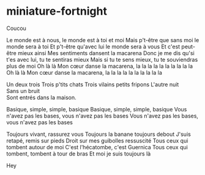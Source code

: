 # miniature-fortnight
Coucou 


Le monde est à nous, le monde est à toi et moi
Mais p't-être que sans moi le monde sera à toi
Et p't-être qu'avec lui le monde sera à vous
Et c'est peut-être mieux ainsi
Mes sentiments dansent la macarena
Donc je me dis qu'si t'es avec lui, tu te sentiras mieux
Mais si tu te sens mieux, tu te souviendras plus de moi
Oh là là
Mon cœur danse la macarena, la la la la la la la la la la
Oh là là
Mon cœur danse la macarena, la la la la la la la la la la


Un deux trois
  Trois p'tits chats
  Trois vilains petits fripons
  L'autre nuit  
Sans un bruit  
Sont entrés dans la maison.


Basique, simple, simple, basique 
Basique, simple, simple, basique 
Vous n'avez pas les bases, vous n'avez pas les bases 
Vous n'avez pas les bases, vous n'avez pas les bases 


Toujours vivant, rassurez vous 
Toujours la banane toujours debout 
J'suis retapé, remis sur pieds 
Droit sur mes guibolles ressuscité 
Tous ceux qui tombent autour de moi 
C'est l'hécatombe, c'est Guernica 
Tous ceux qui tombent, tombent à tour de bras 
Et moi je suis toujours là 

Hey 